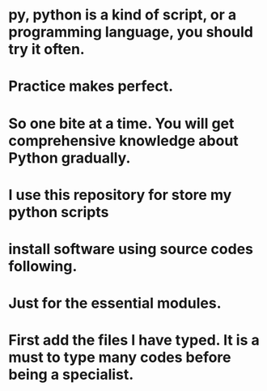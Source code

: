 # py, python is a kind of script, or a programming language, you should try it often.
# Practice makes perfect.
# So one bite at a time. You will get comprehensive knowledge about Python gradually.
# I use this repository for store my python scripts
# install software using source codes following.
# Just for the essential modules.
# First add the files I have typed. It is a must to type many codes before being a specialist.
